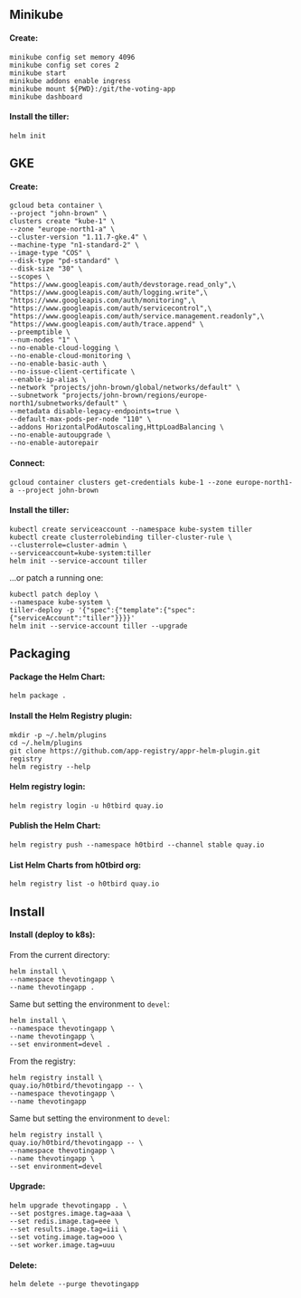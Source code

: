 Minikube
--------

#### Create:
```
minikube config set memory 4096
minikube config set cores 2
minikube start
minikube addons enable ingress
minikube mount ${PWD}:/git/the-voting-app
minikube dashboard
```

#### Install the tiller:
```
helm init
```

GKE
---

#### Create:
```
gcloud beta container \
--project "john-brown" \
clusters create "kube-1" \
--zone "europe-north1-a" \
--cluster-version "1.11.7-gke.4" \
--machine-type "n1-standard-2" \
--image-type "COS" \
--disk-type "pd-standard" \
--disk-size "30" \
--scopes \
"https://www.googleapis.com/auth/devstorage.read_only",\
"https://www.googleapis.com/auth/logging.write",\
"https://www.googleapis.com/auth/monitoring",\
"https://www.googleapis.com/auth/servicecontrol",\
"https://www.googleapis.com/auth/service.management.readonly",\
"https://www.googleapis.com/auth/trace.append" \
--preemptible \
--num-nodes "1" \
--no-enable-cloud-logging \
--no-enable-cloud-monitoring \
--no-enable-basic-auth \
--no-issue-client-certificate \
--enable-ip-alias \
--network "projects/john-brown/global/networks/default" \
--subnetwork "projects/john-brown/regions/europe-north1/subnetworks/default" \
--metadata disable-legacy-endpoints=true \
--default-max-pods-per-node "110" \
--addons HorizontalPodAutoscaling,HttpLoadBalancing \
--no-enable-autoupgrade \
--no-enable-autorepair
```

#### Connect:
```
gcloud container clusters get-credentials kube-1 --zone europe-north1-a --project john-brown
```

#### Install the tiller:
```
kubectl create serviceaccount --namespace kube-system tiller
kubectl create clusterrolebinding tiller-cluster-rule \
--clusterrole=cluster-admin \
--serviceaccount=kube-system:tiller
helm init --service-account tiller
```

...or patch a running one:
```
kubectl patch deploy \
--namespace kube-system \
tiller-deploy -p '{"spec":{"template":{"spec":{"serviceAccount":"tiller"}}}}'
helm init --service-account tiller --upgrade
```

Packaging
---------

#### Package the Helm Chart:

```
helm package .
```

#### Install the Helm Registry plugin:
```
mkdir -p ~/.helm/plugins
cd ~/.helm/plugins
git clone https://github.com/app-registry/appr-helm-plugin.git registry
helm registry --help
```

#### Helm registry login:
```
helm registry login -u h0tbird quay.io
```

#### Publish the Helm Chart:

```
helm registry push --namespace h0tbird --channel stable quay.io
```

#### List Helm Charts from h0tbird org:
```
helm registry list -o h0tbird quay.io
```

Install
-------

#### Install (deploy to k8s):

From the current directory:
```
helm install \
--namespace thevotingapp \
--name thevotingapp .
```

Same but setting the environment to `devel`:
```
helm install \
--namespace thevotingapp \
--name thevotingapp \
--set environment=devel .
```

From the registry:
```
helm registry install \
quay.io/h0tbird/thevotingapp -- \
--namespace thevotingapp \
--name thevotingapp
```

Same but setting the environment to `devel`:
```
helm registry install \
quay.io/h0tbird/thevotingapp -- \
--namespace thevotingapp \
--name thevotingapp \
--set environment=devel
```

#### Upgrade:

```
helm upgrade thevotingapp . \
--set postgres.image.tag=aaa \
--set redis.image.tag=eee \
--set results.image.tag=iii \
--set voting.image.tag=ooo \
--set worker.image.tag=uuu
```

#### Delete:

```
helm delete --purge thevotingapp
```

